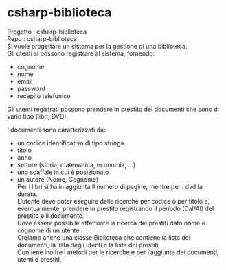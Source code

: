 # csharp-biblioteca
Progetto : csharp-biblioteca  
Repo : csharp-biblioteca  
Si vuole progettare un sistema per la gestione di una biblioteca.  
Gli utenti si possono registrare al sistema, fornendo:  
- cognome  
- nome  
- email  
- password  
- recapito telefonico

  
Gli utenti registrati possono prendere in prestito dei documenti che sono di vario tipo (libri, DVD).  
  
I documenti sono caratterizzati da:  
- un codice identificativo di tipo stringa  
- titolo  
- anno  
- settore (storia, matematica, economia, …)  
- uno scaffale in cui è posizionato  
- un autore (Nome, Cognome)  
Per i libri si ha in aggiunta il numero di pagine, mentre per i dvd la durata.  
L’utente deve poter eseguire delle ricerche per codice o per titolo e, eventualmente, prendere in prestito registrando il periodo (Dal/Al) del prestito e il documento.  
Deve essere possibile effettuare la ricerca dei prestiti dato nome e cognome di un utente.  
Creiamo anche una classe Biblioteca che contiene la lista dei documenti, la lista degli utenti e la lista dei prestiti.  
Contiene inoltre i metodi per le ricerche e per l’aggiunta dei documenti, utenti e prestiti.  
